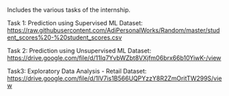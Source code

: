 Includes the various tasks of the internship.

Task 1: Prediction using Supervised ML 
  Dataset: 
https://raw.githubusercontent.com/AdiPersonalWorks/Random/master/student_scores%20-%20student_scores.csv

Task 2: Prediction using Unsupervised ML
  Dataset: 
https://drive.google.com/file/d/11Iq7YvbWZbt8VXjfm06brx66b10YiwK-/view

Task3:  Exploratory Data Analysis - Retail
  Dataset:  
https://drive.google.com/file/d/1lV7is1B566UQPYzzY8R2ZmOritTW299S/view
